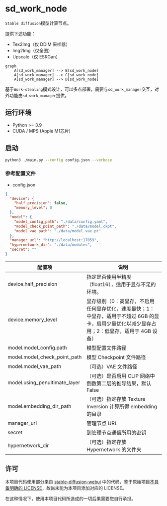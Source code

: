 # sd_work_node

`Stable diffusion`模型计算节点。

提供下述功能：
- Tex2Img（仅 DDIM 采样器）
- Img2Img（仅全图）
- Upscale（仅 ESRGan）

```mermaid
graph
    A[sd_work_manager] --> B[sd_work_node]
    A[sd_work_manager] --> C[sd_work_node]
    A[sd_work_manager] --> D[sd_work_node]
```

基于`Work-stealing`模式设计，可以多点部署，需要与`sd_work_manager`交互，对外功能由`sd_work_manager`提供。

## 运行环境

- Python >= 3.9
- CUDA / MPS (Apple M1芯片)

## 启动

```bash
python3 ./main.py --config config.json --verbose
```

### 参考配置文件

- config.json

```json
{
  "device": {
    "half_precision": false,
    "memory_level": 0
  },
  "model": {
    "model_config_path": "./data/config.yaml",
    "model_check_point_path": "./data/model.ckpt",
    "model_vae_path": "./data/model.vae.pt"
  },
  "manager_url": "http://localhost:17059",
  "hypernetwork_dir": "./data/modules",
  "secret": ""
}
```

| 配置项 | 说明                                                                             |
| ----- |--------------------------------------------------------------------------------|
| device.half_precision | 指定是否使用半精度（float16），适用于显存不足的环境。                                                 |
| device.memory_level | 显存级别（0：高显存，不启用任何显存优化，速度最快；1：中显存，适用于不超过 6GB 的显卡，启用少量优化以减少显存占用；2：低显存，适用于 4GB 设备） |
| model.model_config.path | 模型配置文件路径                                                                       |
| model.model_check_point_path | 模型 Checkpoint 文件路径                                                             |
| model.model_vae_path | （可选）VAE 文件路径                                                                   |
| model.using_penultimate_layer | （可选）是否启用 CLIP 网络中倒数第二层的推导结果，默认 False                                           |
| model.embedding_dir_path | （可选）指定存放 Texture Inversion 计算所得 embedding 的目录                                  |
| manager_url | 管理节点 URL |
| secret | 到管理节点通信所用的密钥 |
| hypernetwork_dir | （可选）指定存放 Hypernetwork 的文件夹 |

## 许可

本项目代码使用部分来自 [stable-diffusion-webui](https://github.com/AUTOMATIC1111/stable-diffusion-webui) 中的代码，鉴于原始项目[不具备明确的 LICENSE](https://github.com/AUTOMATIC1111/stable-diffusion-webui/issues/2059)，故尚未能为本项目添加对应的 LICENSE。

在这种情况下，使用本项目代码所造成的一切后果需要您自行承担。
